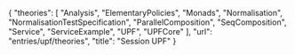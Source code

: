 {
    "theories": [
        "Analysis",
        "ElementaryPolicies",
        "Monads",
        "Normalisation",
        "NormalisationTestSpecification",
        "ParallelComposition",
        "SeqComposition",
        "Service",
        "ServiceExample",
        "UPF",
        "UPFCore"
    ],
    "url": "entries/upf/theories",
    "title": "Session UPF"
}